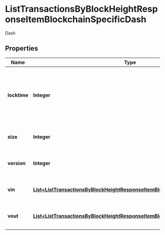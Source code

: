 

# ListTransactionsByBlockHeightResponseItemBlockchainSpecificDash

Dash

## Properties

Name | Type | Description | Notes
------------ | ------------- | ------------- | -------------
**locktime** | **Integer** | Represents the time at which a particular transaction can be added to the blockchain. | 
**size** | **Integer** | Represents the total size of this transaction. | 
**version** | **Integer** | Represents transaction version number. | 
**vin** | [**List&lt;ListTransactionsByBlockHeightResponseItemBlockchainSpecificDashVin&gt;**](ListTransactionsByBlockHeightResponseItemBlockchainSpecificDashVin.md) | Represents the transaction inputs. | 
**vout** | [**List&lt;ListTransactionsByBlockHeightResponseItemBlockchainSpecificDashVout&gt;**](ListTransactionsByBlockHeightResponseItemBlockchainSpecificDashVout.md) | Represents the transaction outputs. | 



